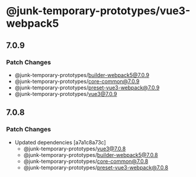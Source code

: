 # @junk-temporary-prototypes/vue3-webpack5

## 7.0.9

### Patch Changes

- @junk-temporary-prototypes/builder-webpack5@7.0.9
- @junk-temporary-prototypes/core-common@7.0.9
- @junk-temporary-prototypes/preset-vue3-webpack@7.0.9
- @junk-temporary-prototypes/vue3@7.0.9

## 7.0.8

### Patch Changes

- Updated dependencies [a7a1c8a73c]
  - @junk-temporary-prototypes/vue3@7.0.8
  - @junk-temporary-prototypes/builder-webpack5@7.0.8
  - @junk-temporary-prototypes/core-common@7.0.8
  - @junk-temporary-prototypes/preset-vue3-webpack@7.0.8
